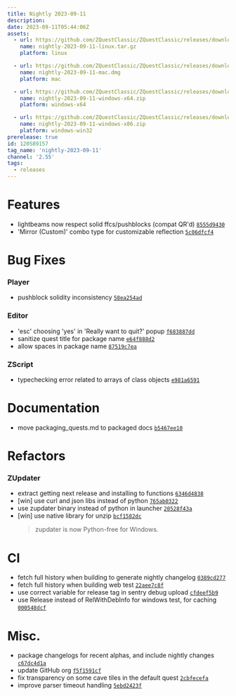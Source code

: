 ```yaml
---
title: Nightly 2023-09-11
description: 
date: 2023-09-11T05:44:06Z
assets: 
  - url: https://github.com/ZQuestClassic/ZQuestClassic/releases/download/nightly-2023-09-11/nightly-2023-09-11-linux.tar.gz
    name: nightly-2023-09-11-linux.tar.gz
    platform: linux

  - url: https://github.com/ZQuestClassic/ZQuestClassic/releases/download/nightly-2023-09-11/nightly-2023-09-11-mac.dmg
    name: nightly-2023-09-11-mac.dmg
    platform: mac

  - url: https://github.com/ZQuestClassic/ZQuestClassic/releases/download/nightly-2023-09-11/nightly-2023-09-11-windows-x64.zip
    name: nightly-2023-09-11-windows-x64.zip
    platform: windows-x64

  - url: https://github.com/ZQuestClassic/ZQuestClassic/releases/download/nightly-2023-09-11/nightly-2023-09-11-windows-x86.zip
    name: nightly-2023-09-11-windows-x86.zip
    platform: windows-win32
prerelease: true
id: 120589157
tag_name: 'nightly-2023-09-11'
channel: '2.55'
tags:
  - releases
---
```




# Features

- lightbeams now respect solid ffcs/pushblocks (compat QR'd) [`8555d9430`](https://github.com/ZQuestClassic/ZQuestClassic/commit/8555d9430e6e1459d4eba6aa653bedd90510cfa2)
- 'Mirror (Custom)' combo type for customizable reflection [`5c06dfcf4`](https://github.com/ZQuestClassic/ZQuestClassic/commit/5c06dfcf4ba8c103926aab614ad5ddf8f011c2d3)

# Bug Fixes

### Player

- pushblock solidity inconsistency [`58ea254ad`](https://github.com/ZQuestClassic/ZQuestClassic/commit/58ea254ad8826fcaf65864be2fd1a5d6158085ad)

### Editor

- 'esc' choosing 'yes' in 'Really want to quit?' popup [`f683887dd`](https://github.com/ZQuestClassic/ZQuestClassic/commit/f683887ddcfc0df01fa0567c5bf7ff74716594d7)
- sanitize quest title for package name [`e64f888d2`](https://github.com/ZQuestClassic/ZQuestClassic/commit/e64f888d24dcb9ae64da78f91b1c40991fed36e2)
- allow spaces in package name [`87519c7ea`](https://github.com/ZQuestClassic/ZQuestClassic/commit/87519c7ea032787611b39a547f990bd4bad150c8)

### ZScript

- typechecking error related to arrays of class objects [`e981a6591`](https://github.com/ZQuestClassic/ZQuestClassic/commit/e981a65911e1e1f23bfc0f57a5f2c687ba661aa2)

# Documentation

- move packaging_quests.md to packaged docs [`b5467ee10`](https://github.com/ZQuestClassic/ZQuestClassic/commit/b5467ee10de05407c02af24c5cef6d02b43d1ac2)

# Refactors

### ZUpdater

- extract getting next release and installing to functions [`6346d4838`](https://github.com/ZQuestClassic/ZQuestClassic/commit/6346d4838bbe790832b6b6abd0e154222c54b261)
- [win] use curl and json libs instead of python [`765ab0322`](https://github.com/ZQuestClassic/ZQuestClassic/commit/765ab032243e626f36d2cef6cb80ef2d23714361)
- use zupdater binary instead of python in launcher [`20528f43a`](https://github.com/ZQuestClassic/ZQuestClassic/commit/20528f43a9c85a2d20536b0b23e9ca63c40a95d4)
- [win] use native library for unzip [`bcf1582dc`](https://github.com/ZQuestClassic/ZQuestClassic/commit/bcf1582dc82fac01c7f99834bea13c6f4d0f5617)
   &nbsp;
   >zupdater is now Python-free for Windows. 
   >

# CI

- fetch full history when building to generate nightly changelog [`0389cd277`](https://github.com/ZQuestClassic/ZQuestClassic/commit/0389cd277665d76e3c7e1773d28714e19f6c4f57)
- fetch full history when building web test [`22aee7c8f`](https://github.com/ZQuestClassic/ZQuestClassic/commit/22aee7c8fb442a9925155d31b7b96c3499bdb0cd)
- use correct variable for release tag in sentry debug upload [`cfdeef5b9`](https://github.com/ZQuestClassic/ZQuestClassic/commit/cfdeef5b9270c2e8a7629b0752e4a10f5a1faee7)
- use Release instead of RelWithDebInfo for windows test, for caching [`000548dcf`](https://github.com/ZQuestClassic/ZQuestClassic/commit/000548dcf6fde5724e5e85f92a73ab3f1117175f)

# Misc.

- package changelogs for recent alphas, and include nightly changes [`c67dc4d1a`](https://github.com/ZQuestClassic/ZQuestClassic/commit/c67dc4d1a51401b5991b0ad72aa439a6399788b1)
- update GitHub org [`f5f1591cf`](https://github.com/ZQuestClassic/ZQuestClassic/commit/f5f1591cfecfa1df879aaec30f64dfa1a7342a78)
- fix transparency on some cave tiles in the default quest [`2cbfecefa`](https://github.com/ZQuestClassic/ZQuestClassic/commit/2cbfecefa9dd58f71ab04f4fd5dad887dfd00b16)
- improve parser timeout handling [`5ebd2423f`](https://github.com/ZQuestClassic/ZQuestClassic/commit/5ebd2423fd886cbf94b071633a43032c5ce8d7c8)

